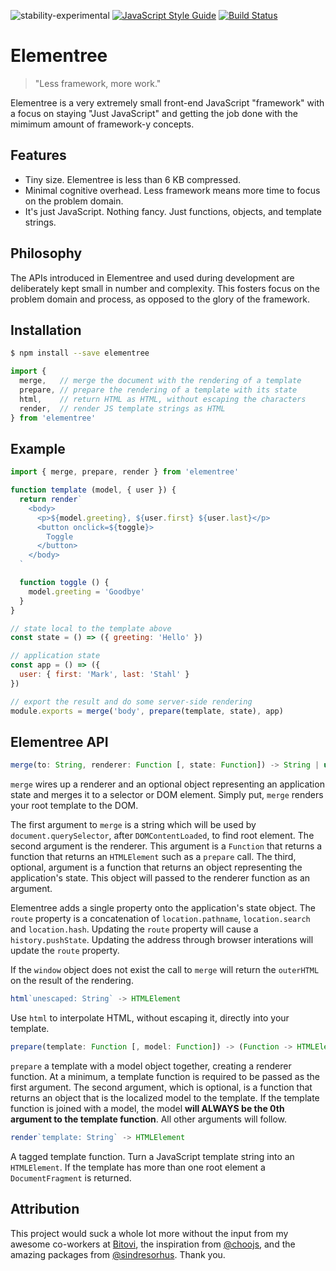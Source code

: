 ![stability-experimental](https://img.shields.io/badge/stability-experimental-orange.svg?style=flat-square) [![JavaScript Style Guide](https://img.shields.io/badge/code_style-standard-brightgreen.svg?style=flat-square)](https://standardjs.com)  [![Build Status](https://img.shields.io/travis/com/elementreejs/elementree.svg?style=flat-square)](https://travis-ci.com/elementreejs/elementree)

# Elementree
> "Less framework, more work."

Elementree is a very extremely small front-end JavaScript "framework" with a focus
on staying "Just JavaScript" and getting the job done with the mimimum amount of
framework-y concepts.

## Features

* Tiny size. Elementree is less than 6 KB compressed.
* Minimal cognitive overhead. Less framework means more time to focus on the problem domain.
* It's just JavaScript. Nothing fancy. Just functions, objects, and template strings.

## Philosophy

The APIs introduced in Elementree and used during development are deliberately kept small in number and complexity. This fosters focus on the problem domain and process, as opposed to the glory of the framework.

## Installation

```sh
$ npm install --save elementree
```

```js
import {
  merge,   // merge the document with the rendering of a template
  prepare, // prepare the rendering of a template with its state
  html,    // return HTML as HTML, without escaping the characters
  render,  // render JS template strings as HTML
} from 'elementree'
```

## Example

```js
import { merge, prepare, render } from 'elementree'

function template (model, { user }) {
  return render`
    <body>
      <p>${model.greeting}, ${user.first} ${user.last}</p>
      <button onclick=${toggle}>
        Toggle
      </button>
    </body>
  `

  function toggle () {
    model.greeting = 'Goodbye'
  }
}

// state local to the template above
const state = () => ({ greeting: 'Hello' })

// application state
const app = () => ({
  user: { first: 'Mark', last: 'Stahl' }
})

// export the result and do some server-side rendering
module.exports = merge('body', prepare(template, state), app)
```

## Elementree API

```js
merge(to: String, renderer: Function [, state: Function]) -> String | undefined
```

`merge` wires up a renderer and an optional object representing an application
state and merges it to a selector or DOM element. Simply put, `merge` renders
your root template to the DOM.

The first argument to `merge` is a string which will be used by `document.querySelector`, after `DOMContentLoaded`, to find root element. The second argument is the renderer. This argument is a `Function` that returns a function that returns an `HTMLElement` such as a `prepare` call. The third, optional, argument is a function that returns an object representing the application's state. This object will passed to the renderer function as an argument.

Elementree adds a single property onto the application's state object. The `route` property is a concatenation of `location.pathname`, `location.search` and `location.hash`. Updating the `route` property will cause a `history.pushState`. Updating the address through browser interations will update the `route` property.

If the `window` object does not exist the call to `merge` will return the `outerHTML` on the result of the rendering.


```js
html`unescaped: String` -> HTMLElement
```

Use `html` to interpolate HTML, without escaping it, directly into your template.


```js
prepare(template: Function [, model: Function]) -> (Function -> HTMLElement)
```

`prepare` a template with a model object together, creating a renderer function. At a minimum, a template function is required to be passed as the first argument. The second argument, which is optional, is a function that returns an object that is the localized model to the template. If the template function is joined with a model, the model **will ALWAYS be the 0th argument to the template function**. All other arguments will follow.


```js
render`template: String` -> HTMLElement
```

A tagged template function. Turn a JavaScript template string into an `HTMLElement`. If the template has more than one root element a `DocumentFragment` is returned.

## Attribution

This project would suck a whole lot more without the input from my awesome co-workers at [Bitovi](https://bitovi.com), the inspiration from [@choojs](https://github.com/choojs), and the amazing packages from [@sindresorhus](https://github.com/sindresorhus). Thank you.